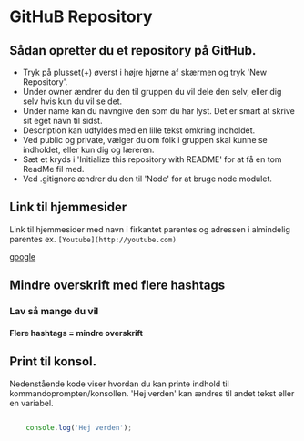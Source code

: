 # GitHuB Repository

## Sådan opretter du et repository på GitHub.

* Tryk på plusset(+) øverst i højre hjørne af skærmen og tryk 'New Repository'.
* Under owner ændrer du den til gruppen du vil dele den selv, eller dig selv hvis kun du vil se det.
* Under name kan du navngive den som du har lyst. Det er smart at skrive sit eget navn til sidst.
* Description kan udfyldes med en lille tekst omkring indholdet.
* Ved public og private, vælger du om folk i gruppen skal kunne se indholdet, eller kun dig og læreren.
* Sæt et kryds i 'Initialize this repository with README' for at få en tom ReadMe fil med.
* Ved .gitignore ændrer du den til 'Node' for at bruge node modulet.

## Link til hjemmesider

Link til hjemmesider med navn i firkantet parentes og adressen i almindelig parentes ex. ```[Youtube](http://youtube.com)```

[google](http://google.dk)

## Mindre overskrift med flere hashtags

### Lav så mange du vil

#### Flere hashtags = mindre overskrift

## Print til konsol.

 Nedenstående kode viser hvordan du kan printe indhold til kommandoprompten/konsollen. 'Hej verden' kan ændres til andet tekst eller en variabel.

```javascript

    console.log('Hej verden');

```